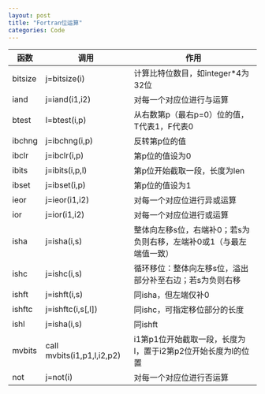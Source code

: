 ```yaml
---
layout: post
title: "Fortran位运算"
categories: Code
---
```


| 函数 | 调用 | 作用 |
| --- | --- | --- |
| bitsize | j=bitsize(i) | 计算比特位数目，如integer*4为32位 |
| iand | j=iand(i1,i2) | 对每一个对应位进行与运算 |
| btest | l=btest(i,p) | 从右数第p（最右p=0）位的值，T代表1，F代表0 |
| ibchng | j=ibchng(i,p) | 反转第p位的值 |
| ibclr | j=ibclr(i,p) | 第p位的值设为0 |
| ibits | j=ibits(i,p,l) | 第p位开始截取一段，长度为len |
| ibset | j=ibset(i,p) | 第p位的值设为1 |
| ieor | j=ieor(i1,i2) | 对每一个对应位进行异或运算 |
| ior | j=ior(i1,i2) | 对每一个对应位进行或运算 |
| isha | j=isha(i,s) | 整体向左移s位，右端补0；若s为负则右移，左端补0或1（与最左端值一致） |
| ishc | j=ishc(i,s) | 循环移位：整体向左移s位，溢出部分补至右边；若s为负则右移 |
| ishft | j=ishft(i,s) | 同isha，但左端仅补0 |
| ishftc | j=ishftc(i,s[,l]) | 同ishc，可指定移位部分的长度 |
| ishl | j=isha(i,s) | 同ishft |
| mvbits | call mvbits(i1,p1,l,i2,p2) | i1第p1位开始截取一段，长度为l，置于i2第p2位开始长度为l的位置 |
| not | j=not(i) | 对每一个对应位进行否运算 |

